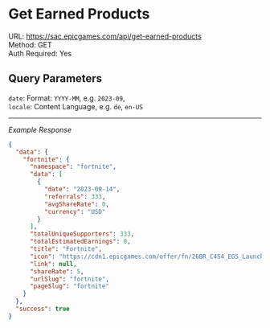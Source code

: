# Get Earned Products

URL: https://sac.epicgames.com/api/get-earned-products \
Method: GET \
Auth Required: Yes

## Query Parameters

`date`: Format: `YYYY-MM`, e.g. `2023-09`, <br/>
`locale`: Content Language, e.g. `de`, `en-US`

---

_Example Response_

```json
{
  "data": {
    "fortnite": {
      "namespace": "fortnite",
      "data": [
        {
          "date": "2023-09-14",
          "referrals": 333,
          "avgShareRate": 0,
          "currency": "USD"
        }
      ],
      "totalUniqueSupporters": 333,
      "totalEstimatedEarnings": 0,
      "title": "Fortnite",
      "icon": "https://cdn1.epicgames.com/offer/fn/26BR_C4S4_EGS_Launcher_Blade_1200x1600_1200x1600-72d477839e2f1e1a9b3847d0998f50bc",
      "link": null,
      "shareRate": 5,
      "urlSlug": "fortnite",
      "pageSlug": "fortnite"
    }
  },
  "success": true
}
```
